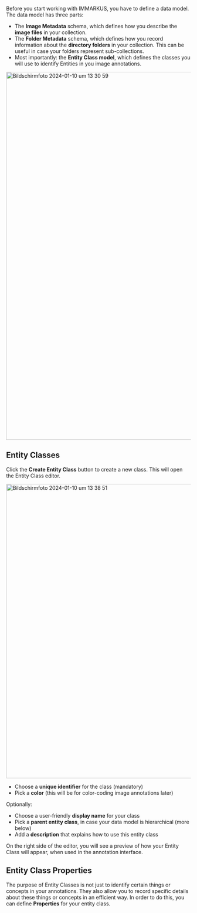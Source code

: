 Before you start working with IMMARKUS, you have to define a data model. The data model has three parts:

- The __Image Metadata__ schema, which defines how you describe the __image files__ in your collection.
- The __Folder Metadata__ schema, which defines how you record information about the __directory folders__ in your collection. This can be useful in case your folders represent sub-collections.
- Most importantly: the __Entity Class model__, which defines the classes you will use to identify Entities in you image annotations.

<img width="1000" alt="Bildschirmfoto 2024-01-10 um 13 30 59" src="https://github.com/rsimon/immarkus/assets/470971/633cd951-117f-40a1-b241-0dea59dffed0">

## Entity Classes

Click the __Create Entity Class__ button to create a new class. This will open the Entity Class editor.

<img width="800" alt="Bildschirmfoto 2024-01-10 um 13 38 51" src="https://github.com/rsimon/immarkus/assets/470971/93cd7bc3-4d32-4e8a-9bdb-aedc61ed6f3c">

- Choose a __unique identifier__ for the class (mandatory)
- Pick a __color__ (this will be for color-coding image annotations later)

Optionally:
- Choose a user-friendly __display name__ for your class
- Pick a __parent entity class__, in case your data model is hierarchical (more below)
- Add a __description__ that explains how to use this entity class

On the right side of the editor, you will see a preview of how your Entity Class will appear, when used in the annotation interface.

## Entity Class Properties

The purpose of Entity Classes is not just to identify certain things or concepts in your annotations. They also allow you to record specific details about these things or concepts in an efficient way. In order to do this, you can define __Properties__ for your entity class.

